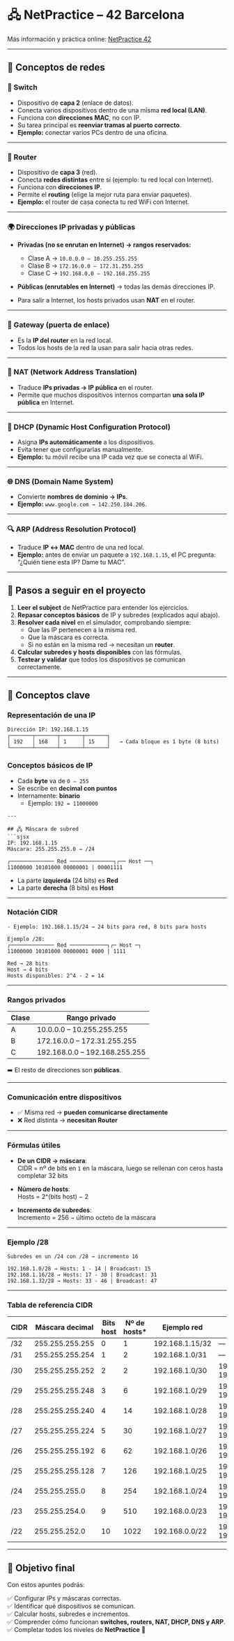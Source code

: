 # 🖧 NetPractice – 42 Barcelona


Más información y práctica online: [NetPractice 42](https://ricardoreves.github.io/42-net-practice/)

---

## 🧩 Conceptos de redes

### 🔀 Switch
- Dispositivo de **capa 2** (enlace de datos).  
- Conecta varios dispositivos dentro de una misma **red local (LAN)**.  
- Funciona con **direcciones MAC**, no con IP.  
- Su tarea principal es **reenviar tramas al puerto correcto**.  
- **Ejemplo:** conectar varios PCs dentro de una oficina.  

---

### 📡 Router
- Dispositivo de **capa 3** (red).  
- Conecta **redes distintas** entre sí (ejemplo: tu red local con Internet).  
- Funciona con **direcciones IP**.  
- Permite el **routing** (elige la mejor ruta para enviar paquetes).  
- **Ejemplo:** el router de casa conecta tu red WiFi con Internet.  

---

### 🌍 Direcciones IP privadas y públicas
- **Privadas (no se enrutan en Internet) → rangos reservados:**  
  - Clase A → `10.0.0.0 – 10.255.255.255`  
  - Clase B → `172.16.0.0 – 172.31.255.255`  
  - Clase C → `192.168.0.0 – 192.168.255.255`  

- **Públicas (enrutables en Internet)** → todas las demás direcciones IP.  
- Para salir a Internet, los hosts privados usan **NAT** en el router.  

---

### 🚪 Gateway (puerta de enlace)
- Es la **IP del router** en la red local.  
- Todos los hosts de la red la usan para salir hacia otras redes.  

---

### 🔄 NAT (Network Address Translation)
- Traduce **IPs privadas → IP pública** en el router.  
- Permite que muchos dispositivos internos compartan **una sola IP pública** en Internet.  

---

### 🎫 DHCP (Dynamic Host Configuration Protocol)
- Asigna **IPs automáticamente** a los dispositivos.  
- Evita tener que configurarlas manualmente.  
- **Ejemplo:** tu móvil recibe una IP cada vez que se conecta al WiFi.  

---

### 🌐 DNS (Domain Name System)
- Convierte **nombres de dominio → IPs**.  
- **Ejemplo:** `www.google.com → 142.250.184.206`.  

---

### 🔍 ARP (Address Resolution Protocol)
- Traduce **IP ↔ MAC** dentro de una red local.  
- **Ejemplo:** antes de enviar un paquete a `192.168.1.15`, el PC pregunta:  
  “¿Quién tiene esta IP? Dame tu MAC”.  

---

## 🚀 Pasos a seguir en el proyecto

1. **Leer el subject** de NetPractice para entender los ejercicios.  
2. **Repasar conceptos básicos** de IP y subredes (explicados aquí abajo).  
3. **Resolver cada nivel** en el simulador, comprobando siempre:  
   - Que las IP pertenecen a la misma red.  
   - Que la máscara es correcta.  
   - Si no están en la misma red → necesitan un **router**.  
4. **Calcular subredes y hosts disponibles** con las fórmulas.  
5. **Testear y validar** que todos los dispositivos se comunican correctamente.  

---

## 📖 Conceptos clave

### Representación de una IP
```sjsx
Dirección IP: 192.168.1.15
┌───────┬───────┬───────┬───────┐
│ 192   │ 168   │ 1     │ 15    │   → Cada bloque es 1 byte (8 bits)
└───────┴───────┴───────┴───────┘
```

### Conceptos básicos de IP
- Cada **byte** va de `0 – 255`  
- Se escribe en **decimal con puntos**  
- Internamente: **binario**  
  - Ejemplo: `192 = 11000000`
```
---

## 🖧 Máscara de subred
```sjsx
IP: 192.168.1.15
Máscara: 255.255.255.0 → /24

┌────────────── Red ──────────────┐┌── Host ──┐
11000000 10101000 00000001 | 00001111
```


- La parte **izquierda** (24 bits) es **Red**  
- La parte **derecha** (8 bits) es **Host**  

---

### Notación CIDR
```sjsx
- Ejemplo: 192.168.1.15/24 → 24 bits para red, 8 bits para hosts  

Ejemplo /28:
┌────────────── Red ────────────┐┌─ Host ─┐
11000000 10101000 00000001 0000 | 1111

Red → 28 bits
Host → 4 bits
Hosts disponibles: 2^4 - 2 = 14

```

---

### Rangos privados

| Clase | Rango privado                          |
|-------|----------------------------------------|
| A     | 10.0.0.0 – 10.255.255.255              |
| B     | 172.16.0.0 – 172.31.255.255            |
| C     | 192.168.0.0 – 192.168.255.255          |

➡️ El resto de direcciones son **públicas**.  

---

### Comunicación entre dispositivos
- ✅ Misma red → **pueden comunicarse directamente**  
- ❌ Red distinta → **necesitan Router**  

---

### Fórmulas útiles

- **De un CIDR → máscara**:  
  CIDR = nº de bits en `1` en la máscara, luego se rellenan con ceros hasta completar 32 bits  

- **Número de hosts**:  
  Hosts = 2^(bits host) − 2  

- **Incremento de subredes**:  
  Incremento = 256 − último octeto de la máscara  

---

### Ejemplo /28
```sjsx
Subredes en un /24 con /28 → incremento 16

192.168.1.0/28 → Hosts: 1 - 14 | Broadcast: 15
192.168.1.16/28 → Hosts: 17 - 30 | Broadcast: 31
192.168.1.32/28 → Hosts: 33 - 46 | Broadcast: 47
```


---

### Tabla de referencia CIDR

| CIDR | Máscara decimal     | Bits host | Nº de hosts* | Ejemplo red       | Rango de hosts               | Broadcast       |
|------|--------------------|-----------|--------------|------------------|------------------------------|----------------|
| /32  | 255.255.255.255    | 0         | 1            | 192.168.1.15/32  | —                            | —              |
| /31  | 255.255.255.254    | 1         | 2            | 192.168.1.0/31   | —                            | —              |
| /30  | 255.255.255.252    | 2         | 2            | 192.168.1.0/30   | 192.168.1.1 – 192.168.1.2   | 192.168.1.3    |
| /29  | 255.255.255.248    | 3         | 6            | 192.168.1.0/29   | 192.168.1.1 – 192.168.1.6   | 192.168.1.7    |
| /28  | 255.255.255.240    | 4         | 14           | 192.168.1.0/28   | 192.168.1.1 – 192.168.1.14  | 192.168.1.15   |
| /27  | 255.255.255.224    | 5         | 30           | 192.168.1.0/27   | 192.168.1.1 – 192.168.1.30  | 192.168.1.31   |
| /26  | 255.255.255.192    | 6         | 62           | 192.168.1.0/26   | 192.168.1.1 – 192.168.1.62  | 192.168.1.63   |
| /25  | 255.255.255.128    | 7         | 126          | 192.168.1.0/25   | 192.168.1.1 – 192.168.1.126 | 192.168.1.127  |
| /24  | 255.255.255.0      | 8         | 254          | 192.168.1.0/24   | 192.168.1.1 – 192.168.1.254 | 192.168.1.255  |
| /23  | 255.255.254.0      | 9         | 510          | 192.168.0.0/23   | 192.168.0.1 – 192.168.1.254 | 192.168.1.255  |
| /22  | 255.255.252.0      | 10        | 1022         | 192.168.0.0/22   | 192.168.0.1 – 192.168.3.254 | 192.168.3.255  |

---

## 🎯 Objetivo final

Con estos apuntes podrás:

✅ Configurar IPs y máscaras correctas.  
✅ Identificar qué dispositivos se comunican.  
✅ Calcular hosts, subredes e incrementos.  
✅ Comprender cómo funcionan **switches, routers, NAT, DHCP, DNS y ARP**.  
✅ Completar todos los niveles de **NetPractice** 🚀

